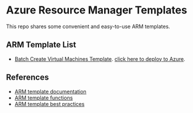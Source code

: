 # Azure Resource Manager Templates

This repo shares some convenient and easy-to-use ARM templates.

## ARM Template List

- [Batch Create Virtual Machines Template](BatchCreateVMs-Template.json). [click here to deploy to Azure][1].


## References

- [ARM template documentation](https://docs.microsoft.com/en-us/azure/azure-resource-manager/templates/)
- [ARM template functions](https://docs.microsoft.com/en-us/azure/azure-resource-manager/templates/template-functions)
- [ARM template best practices](https://docs.microsoft.com/en-us/azure/azure-resource-manager/templates/template-best-practices)


[1]: https://portal.azure.com/#create/Microsoft.Template/uri/https%3a%2f%2fgithub.com%2fSnowOpen%2fAzureARMTemplate%2fblob%2fmain%2fBatchCreateVMs-Template.json
